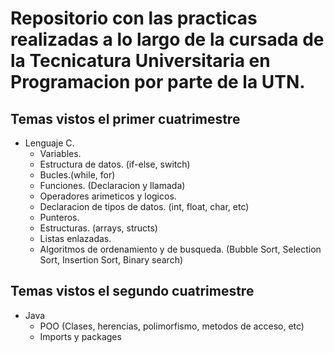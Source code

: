 # Repositorio con las practicas realizadas a lo largo de la cursada de la Tecnicatura Universitaria en Programacion por parte de la UTN.

## Temas vistos el primer cuatrimestre

-   Lenguaje C.
    -   Variables.
    -   Estructura de datos. (if-else, switch)
    -   Bucles.(while, for)
    -   Funciones. (Declaracion y llamada)
    -   Operadores arimeticos y logicos.
    -   Declaracion de tipos de datos. (int, float, char, etc)
    -   Punteros.
    -   Estructuras. (arrays, structs)
    -   Listas enlazadas.
    -   Algoritmos de ordenamiento y de busqueda. (Bubble Sort, Selection Sort, Insertion Sort, Binary search)

## Temas vistos el segundo cuatrimestre

-   Java
    -   POO (Clases, herencias, polimorfismo, metodos de acceso, etc)
    -   Imports y packages
